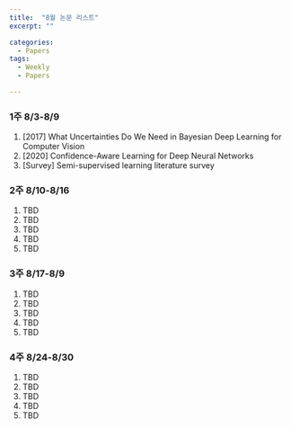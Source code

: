 ```yaml
---
title:  "8월 논문 리스트"
excerpt: ""

categories:
  - Papers
tags:
  - Weekly
  - Papers

---
```


### 1주 8/3-8/9

1. [2017] What Uncertainties Do We Need in Bayesian Deep Learning for Computer Vision
2. [2020] Confidence-Aware Learning for Deep Neural Networks
3. [Survey] Semi-supervised learning literature survey

### 2주 8/10-8/16

1. TBD
2. TBD
3. TBD
4. TBD
5. TBD

### 3주 8/17-8/9

1. TBD
2. TBD
3. TBD
4. TBD
5. TBD

### 4주 8/24-8/30

1. TBD
2. TBD
3. TBD
4. TBD
5. TBD